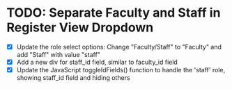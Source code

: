 # TODO: Separate Faculty and Staff in Register View Dropdown

- [x] Update the role select options: Change "Faculty/Staff" to "Faculty" and add "Staff" with value "staff"
- [x] Add a new div for staff_id field, similar to faculty_id field
- [x] Update the JavaScript toggleIdFields() function to handle the 'staff' role, showing staff_id field and hiding others
